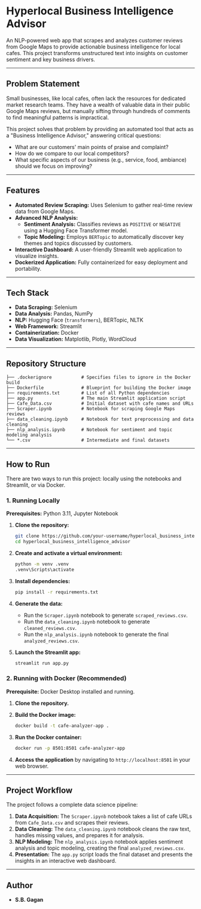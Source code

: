 # Hyperlocal Business Intelligence Advisor

An NLP-powered web app that scrapes and analyzes customer reviews from Google Maps to provide actionable business intelligence for local cafes. This project transforms unstructured text into insights on customer sentiment and key business drivers.

-----

## Problem Statement

Small businesses, like local cafes, often lack the resources for dedicated market research teams. They have a wealth of valuable data in their public Google Maps reviews, but manually sifting through hundreds of comments to find meaningful patterns is impractical.

This project solves that problem by providing an automated tool that acts as a "Business Intelligence Advisor," answering critical questions:

  * What are our customers' main points of praise and complaint?
  * How do we compare to our local competitors?
  * What specific aspects of our business (e.g., service, food, ambiance) should we focus on improving?

-----

## Features

  * **Automated Review Scraping:** Uses Selenium to gather real-time review data from Google Maps.
  * **Advanced NLP Analysis:**
      * **Sentiment Analysis:** Classifies reviews as `POSITIVE` or `NEGATIVE` using a Hugging Face Transformer model.
      * **Topic Modeling:** Employs `BERTopic` to automatically discover key themes and topics discussed by customers.
  * **Interactive Dashboard:** A user-friendly Streamlit web application to visualize insights.
  * **Dockerized Application:** Fully containerized for easy deployment and portability.

-----

## Tech Stack

  * **Data Scraping:** Selenium
  * **Data Analysis:** Pandas, NumPy
  * **NLP:** Hugging Face (`transformers`), BERTopic, NLTK
  * **Web Framework:** Streamlit
  * **Containerization:** Docker
  * **Data Visualization:** Matplotlib, Plotly, WordCloud

-----

## Repository Structure

```
├── .dockerignore           # Specifies files to ignore in the Docker build
├── Dockerfile              # Blueprint for building the Docker image
├── requirements.txt        # List of all Python dependencies
├── app.py                  # The main Streamlit application script
├── Cafe_Data.csv           # Initial dataset with cafe names and URLs
├── Scraper.ipynb           # Notebook for scraping Google Maps reviews
├── data_cleaning.ipynb     # Notebook for text preprocessing and data cleaning
├── nlp_analysis.ipynb      # Notebook for sentiment and topic modeling analysis
└── *.csv                   # Intermediate and final datasets
```

-----

## How to Run

There are two ways to run this project: locally using the notebooks and Streamlit, or via Docker.

### 1\. Running Locally

**Prerequisites:** Python 3.11, Jupyter Notebook

1.  **Clone the repository:**

    ```bash
    git clone https://github.com/your-username/hyperlocal_business_intelligence_advisor.git
    cd hyperlocal_business_intelligence_advisor
    ```

2.  **Create and activate a virtual environment:**

    ```bash
    python -m venv .venv
    .venv\Scripts\activate
    ```

3.  **Install dependencies:**

    ```bash
    pip install -r requirements.txt
    ```

4.  **Generate the data:**

      * Run the `Scraper.ipynb` notebook to generate `scraped_reviews.csv`.
      * Run the `data_cleaning.ipynb` notebook to generate `cleaned_reviews.csv`.
      * Run the `nlp_analysis.ipynb` notebook to generate the final `analyzed_reviews.csv`.

5.  **Launch the Streamlit app:**

    ```bash
    streamlit run app.py
    ```

### 2\. Running with Docker (Recommended)

**Prerequisite:** Docker Desktop installed and running.

1.  **Clone the repository.**

2.  **Build the Docker image:**

    ```bash
    docker build -t cafe-analyzer-app .
    ```

3.  **Run the Docker container:**

    ```bash
    docker run -p 8501:8501 cafe-analyzer-app
    ```

4.  **Access the application** by navigating to `http://localhost:8501` in your web browser.

-----

## Project Workflow

The project follows a complete data science pipeline:

1.  **Data Acquisition:** The `Scraper.ipynb` notebook takes a list of cafe URLs from `Cafe_Data.csv` and scrapes their reviews.
2.  **Data Cleaning:** The `data_cleaning.ipynb` notebook cleans the raw text, handles missing values, and prepares it for analysis.
3.  **NLP Modeling:** The `nlp_analysis.ipynb` notebook applies sentiment analysis and topic modeling, creating the final `analyzed_reviews.csv`.
4.  **Presentation:** The `app.py` script loads the final dataset and presents the insights in an interactive web dashboard.

-----

## Author

  * **S.B. Gagan**
